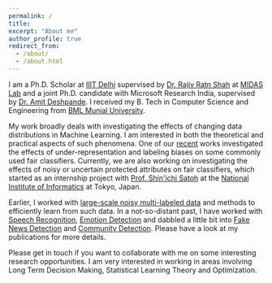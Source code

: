 ```yaml
---
permalink: /
title: 
excerpt: "About me"
author_profile: true
redirect_from: 
  - /about/
  - /about.html
---
```


I am a Ph.D. Scholar at [IIIT Delhi](https://iiitd.ac.in/) supervised by [Dr. Rajiv Ratn Shah](https://midas.iiitd.ac.in/) at [MIDAS Lab](http://midas.iiitd.edu.in/) and a joint Ph.D. candidate with Microsoft Research India, supervised by [Dr. Amit Deshpande](https://www.microsoft.com/en-us/research/people/amitdesh/). I received my B. Tech in Computer Science and Engineering from [BML Munjal University](https://www.bmu.edu.in/). 

My work broadly deals with investigating the effects of changing data distributions in Machine Learning. I am interested in both the theoretical and practical aspects of such phenomena. One of our [recent](https://arxiv.org/pdf/2302.05906.pdf) works investigated the effects of under-representation and labeling biases on some commonly used fair classifiers. Currently, we are also working on investigating the effects of noisy or uncertain protected attributes on fair classifiers, which started as an internship project with [Prof. Shin'ichi Satoh](http://www.satoh-lab.nii.ac.jp/) at the [National Institute of Informatics](https://www.nii.ac.jp/en/) at Tokyo, Japan.

Earlier, I worked with [large-scale noisy multi-labeled data](https://arxiv.org/abs/2110.06827) and methods to efficiently learn from such data. In a not-so-distant past, I have worked with [Speech Recognition](https://ieeexplore.ieee.org/iel7/8910138/8919254/08919271.pdf), [Emotion Detection](https://link.springer.com/chapter/10.1007/978-981-15-1216-2_10) and dabbled a little bit into [Fake News Detection](https://ojs.aaai.org/index.php/AAAI/article/download/7230/7084) and [Community Detection](https://ojs.aaai.org/index.php/AAAI/article/download/7148/7002). Please have a look at my publications for more details.

Please get in touch if you want to collaborate with me on some interesting research opportunities. I am very interested in working in areas involving Long Term Decision Making, Statistical Learning Theory and Optimization.

